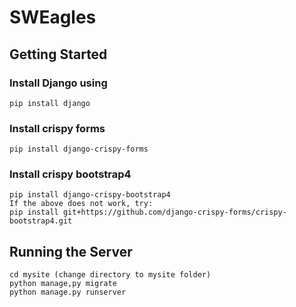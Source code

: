 # SWEagles

## Getting Started

### Install Django using 
    pip install django
### Install crispy forms
	pip install django-crispy-forms
### Install crispy bootstrap4
	pip install django-crispy-bootstrap4
    If the above does not work, try:
    pip install git+https://github.com/django-crispy-forms/crispy-bootstrap4.git

## Running the Server
    cd mysite (change directory to mysite folder)
    python manage,py migrate
    python manage.py runserver


